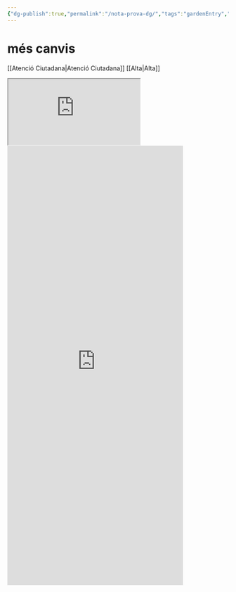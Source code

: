 ```yaml
---
{"dg-publish":true,"permalink":"/nota-prova-dg/","tags":"gardenEntry","dgHomeLink":true,"dgPassFrontmatter":false}
---
```


# **més canvis**

[[Atenció Ciutadana|Atenció Ciutadana]]
[[Alta|Alta]]


<iframe src="https://www.youtube.com/embed/NnTvZWp5Q7o"></iframe>






<iframe 
		border=0 frameborder=0 height=1000 width=400
		src="https://excalidraw.com/#json=OBhIZbgimCL1WcTx9TYJN,mmHQHciroUZewRBe9JYS3A"></iframe>
 